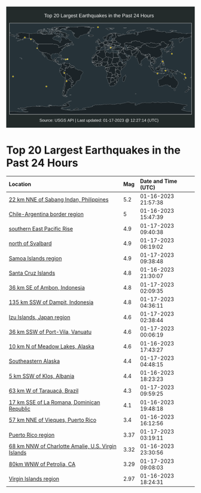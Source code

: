 ![Map](./map.png)

# Top 20 Largest Earthquakes in the Past 24 Hours

| Location | Mag | Date and Time (UTC) |
|:---|:---|:---|
| [22 km NNE of Sabang Indan, Philippines](https://earthquake.usgs.gov/earthquakes/eventpage/us7000j4sk) | 5.2 | 01-16-2023 21:57:38 |
| [Chile-Argentina border region](https://earthquake.usgs.gov/earthquakes/eventpage/us7000j4pm) | 5 | 01-16-2023 15:47:39 |
| [southern East Pacific Rise](https://earthquake.usgs.gov/earthquakes/eventpage/us7000j4v2) | 4.9 | 01-17-2023 09:40:38 |
| [north of Svalbard](https://earthquake.usgs.gov/earthquakes/eventpage/us7000j4u9) | 4.9 | 01-17-2023 06:19:02 |
| [Samoa Islands region](https://earthquake.usgs.gov/earthquakes/eventpage/us7000j4v1) | 4.9 | 01-17-2023 09:38:48 |
| [Santa Cruz Islands](https://earthquake.usgs.gov/earthquakes/eventpage/us7000j4sf) | 4.8 | 01-16-2023 21:30:07 |
| [36 km SE of Ambon, Indonesia](https://earthquake.usgs.gov/earthquakes/eventpage/us7000j4ti) | 4.8 | 01-17-2023 02:09:35 |
| [135 km SSW of Dampit, Indonesia](https://earthquake.usgs.gov/earthquakes/eventpage/us7000j4u0) | 4.8 | 01-17-2023 04:36:11 |
| [Izu Islands, Japan region](https://earthquake.usgs.gov/earthquakes/eventpage/us7000j4tp) | 4.6 | 01-17-2023 02:38:44 |
| [36 km SSW of Port-Vila, Vanuatu](https://earthquake.usgs.gov/earthquakes/eventpage/us7000j4t1) | 4.6 | 01-17-2023 00:06:19 |
| [10 km N of Meadow Lakes, Alaska](https://earthquake.usgs.gov/earthquakes/eventpage/ak023qqz70l) | 4.6 | 01-16-2023 17:43:27 |
| [Southeastern Alaska](https://earthquake.usgs.gov/earthquakes/eventpage/ak023s6syd5) | 4.4 | 01-17-2023 04:48:15 |
| [5 km SSW of Klos, Albania](https://earthquake.usgs.gov/earthquakes/eventpage/us7000j4rc) | 4.4 | 01-16-2023 18:23:23 |
| [63 km W of Tarauacá, Brazil](https://earthquake.usgs.gov/earthquakes/eventpage/us7000j4v4) | 4.3 | 01-17-2023 09:59:25 |
| [17 km SSE of La Romana, Dominican Republic](https://earthquake.usgs.gov/earthquakes/eventpage/pr2023016000) | 4.1 | 01-16-2023 19:48:18 |
| [57 km NNE of Vieques, Puerto Rico](https://earthquake.usgs.gov/earthquakes/eventpage/pr71392898) | 3.4 | 01-16-2023 16:12:56 |
| [Puerto Rico region](https://earthquake.usgs.gov/earthquakes/eventpage/pr71392998) | 3.37 | 01-17-2023 03:19:11 |
| [68 km NNW of Charlotte Amalie, U.S. Virgin Islands](https://earthquake.usgs.gov/earthquakes/eventpage/pr71392973) | 3.32 | 01-16-2023 23:30:56 |
| [80km WNW of Petrolia, CA](https://earthquake.usgs.gov/earthquakes/eventpage/nc73833076) | 3.29 | 01-17-2023 09:08:03 |
| [Virgin Islands region](https://earthquake.usgs.gov/earthquakes/eventpage/pr71392928) | 2.97 | 01-16-2023 18:24:31 |
